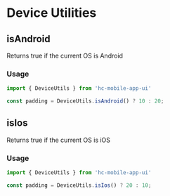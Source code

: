# Device Utilities

## isAndroid

Returns true if the current OS is Android

### Usage

```jsx
import { DeviceUtils } from 'hc-mobile-app-ui'

const padding = DeviceUtils.isAndroid() ? 10 : 20;
```

## isIos

Returns true if the current OS is iOS

### Usage

```jsx
import { DeviceUtils } from 'hc-mobile-app-ui'

const padding = DeviceUtils.isIos() ? 20 : 10;
```
